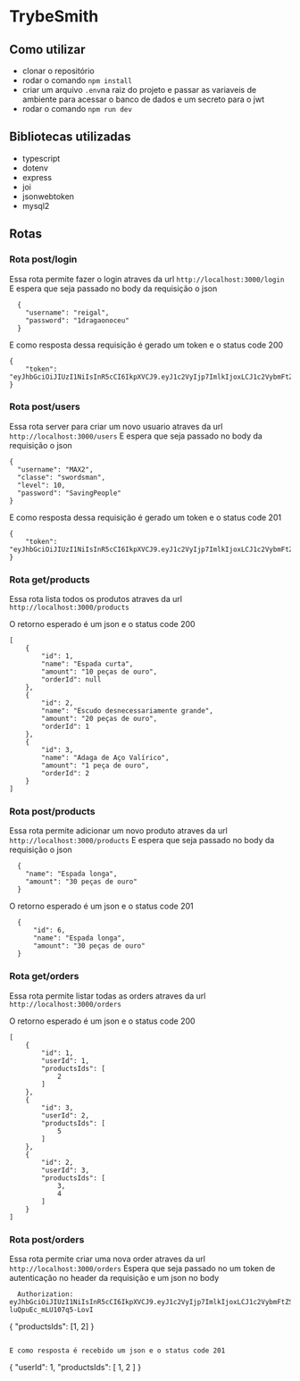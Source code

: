 # TrybeSmith

## Como utilizar 
  - clonar o repositório
  - rodar o comando `npm install`
  - criar um arquivo `.env`na raiz do projeto e passar as variaveis de ambiente para acessar o banco de dados e um secreto para o jwt
  - rodar o comando `npm run dev`

## Bibliotecas utilizadas
  - typescript
  - dotenv
  - express
  - joi
  - jsonwebtoken
  - mysql2

## Rotas 

### Rota post/login 
Essa rota permite fazer o login atraves da url `http://localhost:3000/login`
E espera que seja passado no body da requisição o json 

```
  {
    "username": "reigal",
    "password": "1dragaonoceu"
  }
```

E como resposta dessa requisição é gerado um token e o status code 200
```
{
    "token": "eyJhbGciOiJIUzI1NiIsInR5cCI6IkpXVCJ9.eyJ1c2VyIjp7ImlkIjoxLCJ1c2VybmFtZSI6InJlaWdhbCIsImNsYXNzZSI6Ikd1ZXJyZWlybyIsImxldmVsIjoxMCwicGFzc3dvcmQiOiIxZHJhZ2Fvbm9jZXUifSwiaWF0IjoxNjU5MzgxMzkzLCJleHAiOjE2NjE5NzMzOTN9.j_9bQjh8_djEEU_5ULfb8P0Up9k1VDm0n_dcQlDJBH0"
}
```

### Rota post/users
Essa rota server para criar um novo usuario atraves da url `http://localhost:3000/users`
E espera que seja passado no body da requisição o json 

```
{ 
  "username": "MAX2",
  "classe": "swordsman",
  "level": 10,
  "password": "SavingPeople"
}
```

E como resposta dessa requisição é gerado um token e o status code 201
```
{
    "token": "eyJhbGciOiJIUzI1NiIsInR5cCI6IkpXVCJ9.eyJ1c2VyIjp7ImlkIjoxLCJ1c2VybmFtZSI6InJlaWdhbCIsImNsYXNzZSI6Ikd1ZXJyZWlybyIsImxldmVsIjoxMCwicGFzc3dvcmQiOiIxZHJhZ2Fvbm9jZXUifSwiaWF0IjoxNjU5MzgxMzkzLCJleHAiOjE2NjE5NzMzOTN9.j_9bQjh8_djEEU_5ULfb8P0Up9k1VDm0n_dcQlDJBH0"
}
```

### Rota get/products
Essa rota lista todos os produtos atraves da url `http://localhost:3000/products`

O retorno esperado é um json e o status code 200

```
[
    {
        "id": 1,
        "name": "Espada curta",
        "amount": "10 peças de ouro",
        "orderId": null
    },
    {
        "id": 2,
        "name": "Escudo desnecessariamente grande",
        "amount": "20 peças de ouro",
        "orderId": 1
    },
    {
        "id": 3,
        "name": "Adaga de Aço Valírico",
        "amount": "1 peça de ouro",
        "orderId": 2
    }
]
```

### Rota post/products
Essa rota permite adicionar um novo produto atraves da url `http://localhost:3000/products`
E espera que seja passado no body da requisição o json 

```
  {
    "name": "Espada longa",
    "amount": "30 peças de ouro"
  }
```

O retorno esperado é um json e o status code 201

```
  {
      "id": 6,
      "name": "Espada longa",
      "amount": "30 peças de ouro"
  }
```

### Rota get/orders
Essa rota permite listar todas as orders atraves da url `http://localhost:3000/orders`

O retorno esperado é um json e o status code 200
```
[
    {
        "id": 1,
        "userId": 1,
        "productsIds": [
            2
        ]
    },
    {
        "id": 3,
        "userId": 2,
        "productsIds": [
            5
        ]
    },
    {
        "id": 2,
        "userId": 3,
        "productsIds": [
            3,
            4
        ]
    }
]
```

### Rota post/orders
Essa rota permite criar uma nova order atraves da url `http://localhost:3000/orders`
Espera que seja passado no um token de autenticação no header da requisição e um json no body 

```
  Authorization: eyJhbGciOiJIUzI1NiIsInR5cCI6IkpXVCJ9.eyJ1c2VyIjp7ImlkIjoxLCJ1c2VybmFtZSI6InJlaWdhbCIsImNsYXNzZSI6Ikd1ZXJyZWlybyIsImxldmVsIjoxMCwicGFzc3dvcmQiOiIxZHJhZ2Fvbm9jZXUifSwiaWF0IjoxNjU5MzY4Mjk3LCJleHAiOjE2NjE5NjAyOTd9.WNsHstVoOQC36WDXa1Goj-luQpuEc_mLU107q5-LovI

```
  {
    "productsIds": [1, 2]
  }
```

E como resposta é recebido um json e o status code 201

```
{
    "userId": 1,
    "productsIds": [
        1, 2
    ]
}
```

